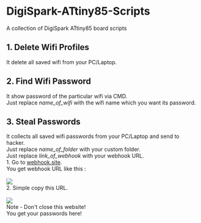 # DigiSpark-ATtiny85-Scripts
A collection of DigiSpark ATtiny85 board scripts
<br>

<h2>1. Delete Wifi Profiles</h2>
<p>It delete all saved wifi from your PC/Laptop.</p>

<h2>2. Find Wifi Password</h2>
<p>It show password of the particular wifi via CMD.<br>Just replace <i>name_of_wifi</i> with the wifi name which you want its password.</p>

<h2>3. Steal Passwords</h2>
<p>
It collects all saved wifi passwords from your PC/Laptop and send to hacker.<br>Just replace <i>name_of_folder</i> with your custom folder.<br>Just replace <i>link_of_webhook</i> with your webhook URL.<br>1. Go to <a href="https://webhook.site/">webhook.site</a>.<br>You get webhook URL like this : <br><br><img src="https://user-images.githubusercontent.com/122228577/224486175-1e8887af-e951-4c7d-8fc1-c2554521d3a1.png"/><br>2. Simple copy this URL.<br><br><img src="https://user-images.githubusercontent.com/122228577/224486270-92e22c1a-2fb3-439a-aafd-7b74dbc91a8b.png"/><br>Note - Don't close this website!<br>You get your passwords here!
</p>
